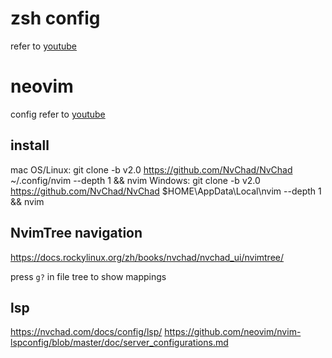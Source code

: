 # zsh config
refer to [youtube](https://www.youtube.com/watch?v=ud7YxC33Z3w&t=693s)

# neovim
config refer to [youtube](https://www.youtube.com/watch?v=Mtgo-nP_r8Y&t=538s)

## install
mac OS/Linux: git clone -b v2.0 https://github.com/NvChad/NvChad ~/.config/nvim --depth 1 && nvim
Windows: git clone -b v2.0 https://github.com/NvChad/NvChad $HOME\AppData\Local\nvim --depth 1 && nvim

## NvimTree navigation
https://docs.rockylinux.org/zh/books/nvchad/nvchad_ui/nvimtree/

press `g?` in file tree to show mappings

## lsp
https://nvchad.com/docs/config/lsp/
https://github.com/neovim/nvim-lspconfig/blob/master/doc/server_configurations.md

